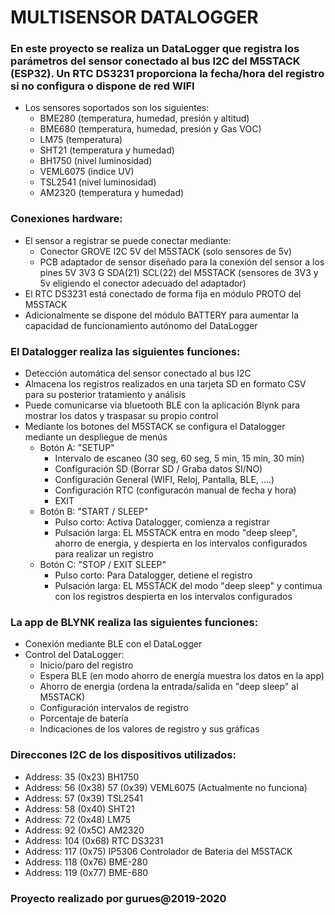 # **MULTISENSOR DATALOGGER**

### En este proyecto se realiza un DataLogger que registra los parámetros del sensor conectado al bus I2C del M5STACK (ESP32). Un RTC DS3231 proporciona la fecha/hora del registro si no configura o dispone de red WIFI

- Los sensores soportados son los siguientes:
  - BME280 (temperatura, humedad, presión y altitud)
  - BME680 (temperatura, humedad, presión y Gas VOC)
  - LM75 (temperatura)
  - SHT21 (temperatura y humedad)
  - BH1750 (nivel luminosidad)
  - VEML6075 (indice UV)
  - TSL2541 (nivel luminosidad)
  - AM2320 (temperatura y humedad)
  
### Conexiones hardware:

- El sensor a registrar se puede conectar mediante:
  - Conector GROVE I2C 5V del M5STACK (solo sensores de 5v)
  - PCB adaptador de sensor diseñado para la conexión del sensor a los pines 5V 3V3 G SDA(21) SCL(22) del M5STACK (sensores de 3V3 y 5v eligiendo el conector adecuado del adaptador)
- El RTC DS3231 está conectado de forma fija en módulo PROTO del M5STACK
- Adicionalmente se dispone del módulo BATTERY para aumentar la capacidad de funcionamiento autónomo del DataLogger
  
### El Datalogger realiza las siguientes funciones:

- Detección automática del sensor conectado al bus I2C
- Almacena los registros realizados en una tarjeta SD en formato CSV para su posterior tratamiento y análisis
- Puede comunicarse via bluetooth BLE con la aplicación Blynk para mostrar los datos y traspasar su propio control
- Mediante los botones del M5STACK se configura el Datalogger mediante un despliegue de menús
  - Botón A: "SETUP"
    - Intervalo de escaneo (30 seg, 60 seg, 5 min, 15 min, 30 min)
    - Configuración SD (Borrar SD / Graba datos SI/NO)
    - Configuración General (WIFI, Reloj, Pantalla, BLE, ....)
    - Configuración RTC (configuracón manual de fecha y hora)
    - EXIT
  - Botón B: "START / SLEEP" 
    - Pulso corto: Activa Datalogger, comienza a registrar
    - Pulsación larga: EL M5STACK entra en modo "deep sleep", ahorro de energia, y despierta en los intervalos configurados para realizar un registro
  - Botón C: "STOP / EXIT SLEEP"
    - Pulso corto: Para Datalogger, detiene el registro
    - Pulsación larga: EL M5STACK del modo "deep sleep" y contimua con los registros despierta en los intervalos configurados
  
### La app de BLYNK realiza las siguientes funciones:

- Conexión mediante BLE con el DataLogger
- Control del DataLogger:
  - Inicio/paro del registro
  - Espera BLE (en modo ahorro de energía muestra los datos en la app)
  - Ahorro de energia (ordena la entrada/salida en "deep sleep" al M5STACK)
  - Configuración intervalos de registro
  - Porcentaje de batería
  - Indicaciones de los valores de registro y sus gráficas

### Direccones I2C de los dispositivos utilizados:

- Address: 35  (0x23) BH1750
- Address: 56  (0x38) 57 (0x39) VEML6075 (Actualmente no funciona)
- Address: 57  (0x39) TSL2541
- Address: 58  (0x40) SHT21
- Address: 72  (0x48) LM75
- Address: 92  (0x5C) AM2320
- Address: 104 (0x68) RTC DS3231
- Address: 117 (0x75) IP5306 Controlador de Bateria del M5STACK 
- Address: 118 (0x76) BME-280
- Address: 119 (0x77) BME-680
  
### Proyecto realizado por gurues@2019-2020